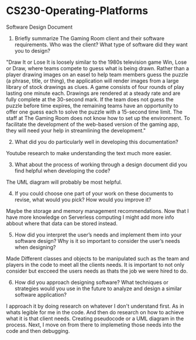 # CS230-Operating-Platforms
Software Design Document

1. Briefly summarize The Gaming Room client and their software requirements. Who was the client? What type of software did they    want you to design?

"Draw It or Lose It is loosely similar to the 1980s television game Win, Lose or Draw, where teams compete to guess what is being drawn. Rather than a player drawing images on an easel to help team members guess the puzzle (a phrase, title, or thing), the application will render images from a large library of stock drawings as clues. A game consists of four rounds of play lasting one minute each. Drawings are rendered at a steady rate and are fully complete at the 30-second mark. If the team does not guess the puzzle before time expires, the remaining teams have an opportunity to offer one guess each to solve the puzzle with a 15-second time limit.
The staff at The Gaming Room does not know how to set up the environment. To facilitate the development of the web-based version of the gaming app, they will need your help in streamlining the development."

2. What did you do particularly well in developing this documentation?

Youtube research to make understanding the text much more easier.

3. What about the process of working through a design document did you find helpful when developing the code?

The UML diagram will probably be most helpful.

4. If you could choose one part of your work on these documents to revise, what would you pick? How would you improve it?

Maybe the storage and memory management recommendations. Now that I have more knowledge on Serverless computing I might add more info abbout where that data can be stored instead.

5. How did you interpret the user’s needs and implement them into your software design? Why is it so important to consider the user’s needs when designing?

Made Different classes and objects to be manipulated such as the team and players in the code to meet all the clients needs.
It is important to not only consider but excceed the users needs as thats the job we were hired to do.

6. How did you approach designing software? What techniques or strategies would you use in the future to analyze and design a similar software application?

I approach it by doing research on whatever I don't understand first. As in whats legible for me in the code. And then do research on how to achieve what it is that client needs. Creating pseudocode or a UML diagram in the process. Next, I move on from there to implemeting those needs into the code and then debugging.
